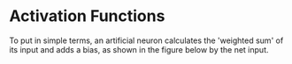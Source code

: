 # Activation Functions

To put in simple terms, an artificial neuron calculates the 'weighted sum' of its input and adds a bias, as shown in the figure below by the net input.

